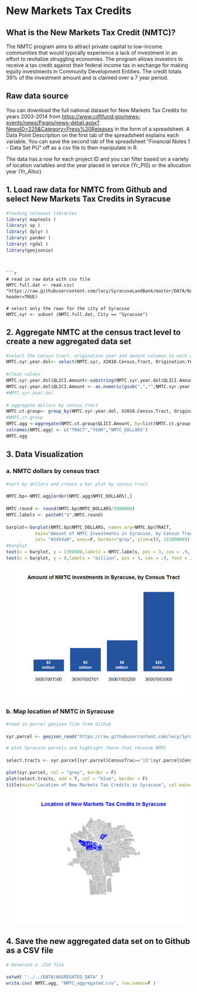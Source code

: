 # New Markets Tax Credits



## What is the New Markets Tax Credit (NMTC)?

The NMTC program aims to attract private capital to low-income communities that would typically experience a lack of investment in an effort to revitalize struggling economies. The program allows investors to receive a tax credit against their federal income tax in exchange for making equity investments in Community Development Entities. The credit totals 39% of the investment amount and is claimed over a 7 year period.

## Raw data source
You can download the full national dataset for New Markets Tax Credits for years 2003-2014 from https://www.cdfifund.gov/news-events/news/Pages/news-detail.aspx?NewsID=225&Category=Press%20Releases in the form of a spreadsheet. A Data Point Description on the first tab of the spreadsheet explains each variable. You can save the second tab of the spreadsheet "Financial Notes 1 - Data Set PU" off as a csv file to then manipulate in R.

The data has a row for each project ID and you can filter based on a variety of location variables and the year placed in service (Yr_PIS) or the allocation year (Yr_Alloc)

## 1. Load raw data for NMTC from Github and select New Markets Tax Credits in Syracuse


```r
#loading relevant libraries
library( maptools )
library( sp )
library( dplyr )
library( pander )
library( rgdal )
library(geojsonio)
```
```


```r
# read in raw data with csv file
NMTC.full.dat <- read.csv( "https://raw.githubusercontent.com/lecy/SyracuseLandBank/master/DATA/RAW_DATA/NMTC_raw.csv", header=TRUE)

# select only the rows for the city of Syracuse
NMTC.syr <- subset (NMTC.full.dat, City == "Syracuse")
```

## 2. Aggregate NMTC at the census tract level to create a new aggregated data set


```r
#select the census tract, origination year and amount columns to work with
NMTC.syr.year.dol<- select(NMTC.syr, X2010.Census.Tract, Origination.Year, QLICI.Amount)

#clean values
NMTC.syr.year.dol$QLICI.Amount<-substring(NMTC.syr.year.dol$QLICI.Amount,2)
NMTC.syr.year.dol$QLICI.Amount <- as.numeric(gsub(",","",NMTC.syr.year.dol$QLICI.Amount))
#NMTC.syr.year.dol

# aggregate dollars by census tract
NMTC.ct.group<- group_by(NMTC.syr.year.dol, X2010.Census.Tract, Origination.Year, QLICI.Amount)
#NMTC.ct.group
NMTC.agg <-aggregate(NMTC.ct.group$QLICI.Amount, by=list(NMTC.ct.group$X2010.Census.Tract, NMTC.ct.group$Origination.Year), FUN=sum, na.rm=TRUE)
colnames(NMTC.agg) <- c("TRACT","YEAR","NMTC_DOLLARS")
NMTC.agg
```

<div data-pagedtable="false">
  <script data-pagedtable-source type="application/json">
{"columns":[{"label":["TRACT"],"name":[1],"type":["dbl"],"align":["right"]},{"label":["YEAR"],"name":[2],"type":["int"],"align":["right"]},{"label":["NMTC_DOLLARS"],"name":[3],"type":["dbl"],"align":["right"]}],"data":[{"1":"3.6067e+10","2":"2006","3":"3015000"},{"1":"3.6067e+10","2":"2008","3":"8000000"},{"1":"3.6067e+10","2":"2011","3":"20428080"},{"1":"3.6067e+10","2":"2013","3":"6000000"}],"options":{"columns":{"min":{},"max":[10]},"rows":{"min":[10],"max":[10]},"pages":{}}}
  </script>
</div>

## 3. Data Visualization

### a. NMTC dollars by census tract


```r
#sort by dollars and create a bar plot by census tract

NMTC.bp<-NMTC.agg[order(NMTC.agg$NMTC_DOLLARS),]

NMTC.round <- round(NMTC.bp$NMTC_DOLLARS/1000000) 
NMTC.labels <- paste0("$",NMTC.round)

barplot<-barplot(NMTC.bp$NMTC_DOLLARS, names.arg=NMTC.bp$TRACT,
           main="Amount of NMTC Investments in Syracuse, by Census Tract",  
           col= "#2454a0", axes=F, border="gray", ylim=c(0, 21500000)) 
#barplot
text(x = barplot, y = 1300000,labels = NMTC.labels, pos = 3, cex = .9, font = 2, col = "white")
text(x = barplot, y = 0,labels = "million", pos = 3, cex = .9, font = 2, col = "white")
```

![](NMTC_data_files/figure-html/unnamed-chunk-4-1.png)<!-- -->


### b. Map location of NMTC in Syracuse


```r
#read in parcel geojson file from Github

syr.parcel <- geojson_read("https://raw.githubusercontent.com/lecy/SyracuseLandBank/master/SHAPEFILES/syr_parcels.geojson", method="local", what="sp" )
```



```r
# plot Syracuse parcels and highlight those that receive NMTC

select.tracts <- syr.parcel[syr.parcel$CensusTrac=="15"|syr.parcel$CensusTrac=="32"| syr.parcel$CensusTrac=="30"| syr.parcel$CensusTrac=="21.01",]

plot(syr.parcel, col = "grey", border = F)
plot(select.tracts, add = T, col = "blue", border = F)
title(main="Location of New Markets Tax Credits in Syracuse", col.main="blue")
```

![](NMTC_data_files/figure-html/unnamed-chunk-6-1.png)<!-- -->


## 4. Save the new aggregated data set on to Github as a CSV file

```r
# Generate a .CSV file 

setwd( "../../DATA/AGGREGATED_DATA" )
write.csv( NMTC.agg, "NMTC_aggregated.csv", row.names=F )
```
